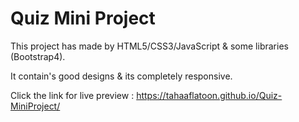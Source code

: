 # Quiz Mini Project

This project has made by HTML5/CSS3/JavaScript & some libraries (Bootstrap4).

It contain's good designs & its completely responsive.

Click the link for live preview : <https://tahaaflatoon.github.io/Quiz-MiniProject/>
